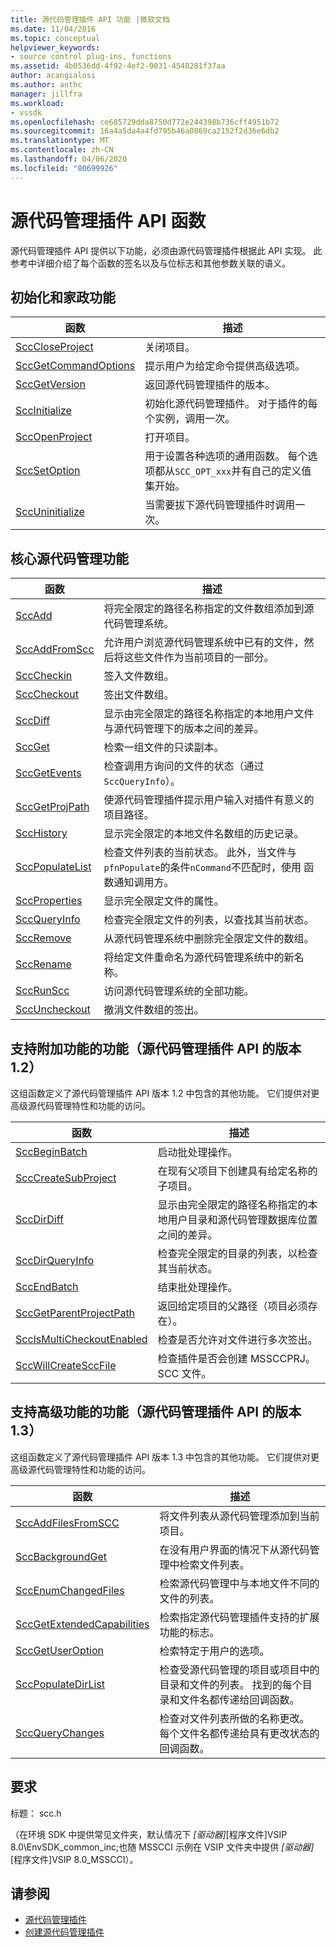 ```yaml
---
title: 源代码管理插件 API 功能 |微软文档
ms.date: 11/04/2016
ms.topic: conceptual
helpviewer_keywords:
- source control plug-ins, functions
ms.assetid: 4b0536dd-4f92-4ef2-9031-4548281f37aa
author: acangialosi
ms.author: anthc
manager: jillfra
ms.workload:
- vssdk
ms.openlocfilehash: ce685729dda8750d772e244398b736cff4951b72
ms.sourcegitcommit: 16a4a5da4a4fd795b46a0869ca2152f2d36e6db2
ms.translationtype: MT
ms.contentlocale: zh-CN
ms.lasthandoff: 04/06/2020
ms.locfileid: "80699926"
---
```

# <a name="source-control-plug-in-api-functions"></a>源代码管理插件 API 函数
源代码管理插件 API 提供以下功能，必须由源代码管理插件根据此 API 实现。 此参考中详细介绍了每个函数的签名以及与位标志和其他参数关联的语义。

## <a name="initialization-and-housekeeping-functions"></a>初始化和家政功能

|函数|描述|
|--------------|-----------------|
|[SccCloseProject](../extensibility/scccloseproject-function.md)|关闭项目。|
|[SccGetCommandOptions](../extensibility/sccgetcommandoptions-function.md)|提示用户为给定命令提供高级选项。|
|[SccGetVersion](../extensibility/sccgetversion-function.md)|返回源代码管理插件的版本。|
|[SccInitialize](../extensibility/sccinitialize-function.md)|初始化源代码管理插件。 对于插件的每个实例，调用一次。|
|[SccOpenProject](../extensibility/sccopenproject-function.md)|打开项目。|
|[SccSetOption](../extensibility/sccsetoption-function.md)|用于设置各种选项的通用函数。 每个选项都从`SCC_OPT_xxx`并有自己的定义值集开始。|
|[SccUninitialize](../extensibility/sccuninitialize-function.md)|当需要拔下源代码管理插件时调用一次。|

## <a name="core-source-control-functions"></a>核心源代码管理功能

|函数|描述|
|--------------|-----------------|
|[SccAdd](../extensibility/sccadd-function.md)|将完全限定的路径名称指定的文件数组添加到源代码管理系统。|
|[SccAddFromScc](../extensibility/sccaddfromscc-function.md)|允许用户浏览源代码管理系统中已有的文件，然后将这些文件作为当前项目的一部分。|
|[SccCheckin](../extensibility/scccheckin-function.md)|签入文件数组。|
|[SccCheckout](../extensibility/scccheckout-function.md)|签出文件数组。|
|[SccDiff](../extensibility/sccdiff-function.md)|显示由完全限定的路径名称指定的本地用户文件与源代码管理下的版本之间的差异。|
|[SccGet](../extensibility/sccget-function.md)|检索一组文件的只读副本。|
|[SccGetEvents](../extensibility/sccgetevents-function.md)|检查调用方询问的文件的状态（通过`SccQueryInfo`）。|
|[SccGetProjPath](../extensibility/sccgetprojpath-function.md)|使源代码管理插件提示用户输入对插件有意义的项目路径。|
|[SccHistory](../extensibility/scchistory-function.md)|显示完全限定的本地文件名数组的历史记录。|
|[SccPopulateList](../extensibility/sccpopulatelist-function.md)|检查文件列表的当前状态。 此外，当文件与`pfnPopulate`的条件`nCommand`不匹配时，使用 函数通知调用方。|
|[SccProperties](../extensibility/sccproperties-function.md)|显示完全限定文件的属性。|
|[SccQueryInfo](../extensibility/sccqueryinfo-function.md)|检查完全限定文件的列表，以查找其当前状态。|
|[SccRemove](../extensibility/sccremove-function.md)|从源代码管理系统中删除完全限定文件的数组。|
|[SccRename](../extensibility/sccrename-function.md)|将给定文件重命名为源代码管理系统中的新名称。|
|[SccRunScc](../extensibility/sccrunscc-function.md)|访问源代码管理系统的全部功能。|
|[SccUncheckout](../extensibility/sccuncheckout-function.md)|撤消文件数组的签出。|

## <a name="functions-that-support-additional-capability-version-12-of-the-source-control-plug-in-api"></a>支持附加功能的功能（源代码管理插件 API 的版本 1.2）
 这组函数定义了源代码管理插件 API 版本 1.2 中包含的其他功能。 它们提供对更高级源代码管理特性和功能的访问。

|函数|描述|
|--------------|-----------------|
|[SccBeginBatch](../extensibility/sccbeginbatch-function.md)|启动批处理操作。|
|[SccCreateSubProject](../extensibility/scccreatesubproject-function.md)|在现有父项目下创建具有给定名称的子项目。|
|[SccDirDiff](../extensibility/sccdirdiff-function.md)|显示由完全限定的路径名称指定的本地用户目录和源代码管理数据库位置之间的差异。|
|[SccDirQueryInfo](../extensibility/sccdirqueryinfo-function.md)|检查完全限定的目录的列表，以检查其当前状态。|
|[SccEndBatch](../extensibility/sccendbatch-function.md)|结束批处理操作。|
|[SccGetParentProjectPath](../extensibility/sccgetparentprojectpath-function.md)|返回给定项目的父路径（项目必须存在）。|
|[SccIsMultiCheckoutEnabled](../extensibility/sccismulticheckoutenabled-function.md)|检查是否允许对文件进行多次签出。|
|[SccWillCreateSccFile](../extensibility/sccwillcreatesccfile-function.md)|检查插件是否会创建 MSSCCPRJ。SCC 文件。|

## <a name="functions-that-support-advanced-capability-version-13-of-the-source-control-plug-in-api"></a>支持高级功能的功能（源代码管理插件 API 的版本 1.3）
 这组函数定义了源代码管理插件 API 版本 1.3 中包含的其他功能。 它们提供对更高级源代码管理特性和功能的访问。

|函数|描述|
|--------------|-----------------|
|[SccAddFilesFromSCC](../extensibility/sccaddfilesfromscc-function.md)|将文件列表从源代码管理添加到当前项目。|
|[SccBackgroundGet](../extensibility/sccbackgroundget-function.md)|在没有用户界面的情况下从源代码管理中检索文件列表。|
|[SccEnumChangedFiles](../extensibility/sccenumchangedfiles-function.md)|检索源代码管理中与本地文件不同的文件的列表。|
|[SccGetExtendedCapabilities](../extensibility/sccgetextendedcapabilities-function.md)|检索指定源代码管理插件支持的扩展功能的标志。|
|[SccGetUserOption](../extensibility/sccgetuseroption-function.md)|检索特定于用户的选项。|
|[SccPopulateDirList](../extensibility/sccpopulatedirlist-function.md)|检查受源代码管理的项目或项目中的目录和文件的列表。 找到的每个目录和文件名都传递给回调函数。|
|[SccQueryChanges](../extensibility/sccquerychanges-function.md)|检查对文件列表所做的名称更改。 每个文件名都传递给具有更改状态的回调函数。|

## <a name="requirements"></a>要求
 标题： scc.h

 （在环境 SDK 中提供常见文件夹，默认情况下 *[驱动器]*[程序文件]VSIP 8.0\EnvSDK_common_inc;也随 MSSCCI 示例在 VSIP 文件夹中提供 *[驱动器]*[程序文件]VSIP 8.0_MSSCCI）。

## <a name="see-also"></a>请参阅
- [源代码管理插件](../extensibility/source-control-plug-ins.md)
- [创建源代码管理插件](../extensibility/internals/creating-a-source-control-plug-in.md)
